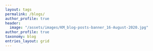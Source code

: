 ```yaml
---
layout: tags
permalink: /blogs/
author_profile: true
header:
  image: "/assets/images/KM_blog-posts-banner_16-August-2020.jpg"
author_profile: true
taxonomy: blog
entries_layout: grid
---
```

